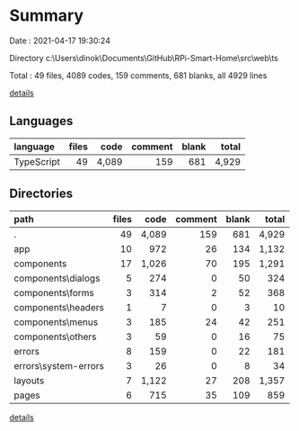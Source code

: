 # Summary

Date : 2021-04-17 19:30:24

Directory c:\Users\dinok\Documents\GitHub\RPi-Smart-Home\src\web\ts

Total : 49 files,  4089 codes, 159 comments, 681 blanks, all 4929 lines

[details](details.md)

## Languages
| language | files | code | comment | blank | total |
| :--- | ---: | ---: | ---: | ---: | ---: |
| TypeScript | 49 | 4,089 | 159 | 681 | 4,929 |

## Directories
| path | files | code | comment | blank | total |
| :--- | ---: | ---: | ---: | ---: | ---: |
| . | 49 | 4,089 | 159 | 681 | 4,929 |
| app | 10 | 972 | 26 | 134 | 1,132 |
| components | 17 | 1,026 | 70 | 195 | 1,291 |
| components\dialogs | 5 | 274 | 0 | 50 | 324 |
| components\forms | 3 | 314 | 2 | 52 | 368 |
| components\headers | 1 | 7 | 0 | 3 | 10 |
| components\menus | 3 | 185 | 24 | 42 | 251 |
| components\others | 3 | 59 | 0 | 16 | 75 |
| errors | 8 | 159 | 0 | 22 | 181 |
| errors\system-errors | 3 | 26 | 0 | 8 | 34 |
| layouts | 7 | 1,122 | 27 | 208 | 1,357 |
| pages | 6 | 715 | 35 | 109 | 859 |

[details](details.md)